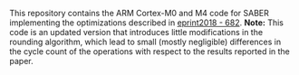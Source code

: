 
This repository contains the ARM Cortex-M0 and M4 code for SABER implementing the optimizations described in [eprint2018 - 682](https://eprint.iacr.org/2018/682.pdf). **Note:** This code is an updated version that introduces little modifications in the rounding algorithm, which lead to small (mostly negligible) differences in the cycle count of the operations with respect to the results reported in the paper.

